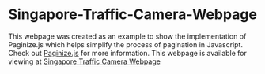 # Singapore-Traffic-Camera-Webpage
This webpage was created as an example to show the implementation of Paginize.js which helps simplify the process of pagination in Javascript. Check out [Paginize.js](https://github.com/JavascriptAddict/Paginize.js "Paginize.js") for more information. This webpage is available for viewing at [Singapore Traffic Camera Webpage](https://javascriptaddict.github.io/Singapore-Traffic-Camera-Webpage "Singapore Traffic Camera Webpage") 

